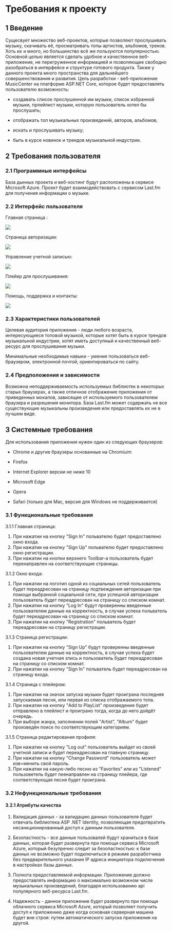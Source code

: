# Требования к проекту

## 1 Введение

Сущесвует множество веб-проектов, которые позволяют прослушивать музыку, скачивать её, просматривать топы артистов, альбомов, треков. Хоть их и много, но большинство всё же пользуются популярностью. Основной целью является сделать удобное и качественное веб-приложение, не перегруженное информацией и позволяющее свободно разобраться в интерфейсе и структуре готового продукта. Также у данного проекта много пространства для дальнейшего совершенствования и развития.
Цель разработки - веб-приложение MusicCenter на платформе ASP.NET Core, которое будет предоставлять пользователю возможность:

* создавать список прослушенной им музыки, список избранной музыки, прлейлист музыки, которую пользователь хотел бы прослушать;

* отображать топ музыкальных произведений, авторов, альбомов; 

* искать и прослушивать музыку;

* быть в курсе новинок и трендов музыкальной индустрии.
## 2 Требования пользователя

### 2.1 Программные интерфейсы

База дынных проекта и веб-хостинг будут расположены в сервисе Microsoft Azure.
Проект будет взаимодействовать с сервисом Last.fm для получения информации о музыке.

### 2.2 Интерфейс пользователя


Главная страница :

![](https://github.com/artiom0724/MusicCenter/blob/master/Mockups/Home.PNG?raw=true)


Страница авторизации:

![](https://github.com/artiom0724/MusicCenter/blob/master/Mockups/Sign%20in.PNG?raw=true)



Управление учетной записью:

![](https://github.com/artiom0724/MusicCenter/blob/master/Mockups/Account.PNG?raw=true)


Плейер для прослушивания:

![](https://github.com/artiom0724/MusicCenter/blob/master/Mockups/Player.PNG?raw=true)


Помощь, поддержка и контакты:

![](https://github.com/artiom0724/MusicCenter/blob/master/Mockups/Help.PNG?raw=true)


### 2.3 Характеристики пользователей


Целевая аудитория приложения - люди любого возраста, интересующиеся топовой музыкой, которые хотят быть в курсе трендов музыкальной индустрии, хотят иметь доступный и качественный веб-ресурс для прослушивания музыки. 


Минимальные необходимые навыки - умение пользоваться веб-браузером, электронной почтой, ориентироваться по сайту.


### 2.4 Предположения и зависимости

Возможна неподдерживаемость используемых библиотек в некоторых старых браузерах, а также отличное отображение приложения от приведенных мокапов, зависящее от используемого пользователем браузера и разрешения монитора.
База Last.fm может содержать не все существующие музыкальны произведения или предоставлять их не в лучшем виде.

## 3 Системные требования

Для использования приложения нужен один из следующих браузеров:

* Chrome и другие браузеры основанные на Chromiuim

* Firefox

* Internet Explorer версии не ниже 10

* Microsoft Edge 

* Opera 

* Safari (только для Mac, версия для Windows не поддерживается)
 

### 3.1 Функциональные требования
 
3.1.1 Главная страница:
1. При нажатии на кнопку "Sign In" польвателю будет предоставлено окно входа.
2. При нажатии на кнопку "Sign Up" польвателю будет предоставлено окно регистрации.
3. При нажатии на кнопки верхнего Toolbar-a пользователь будет перенаправлен на соответствующие страницы.

3.1.2 Окно входа:
1. При нажатии на логотип одной из социальных сетей пользователь будет переадресован на страницу подтвеждения
   авторизации при помощи выбранной социальной сети, при успешной авторизации пользователь будет 
   переадресован на страницу со списком комнат.
2. При нажатии на кнопку "Log In" будут проверенны введенные пользователем данные на корректность, в случае 
   успеха польватель будет переадресован на страницу со списком комнат.
3. При нажатии на кнопку "Registration" польватель будет переадресован на страницу регистрации.

3.1.3 Страница регистрации:
1. При нажатии на кнопку "Sign Up" будут проверенны введенные пользователем данные на корректность, в случае 
   успеха будет создана новая учетная зпись и пользователь будет переадресован на страницу со списком комнат.
2. При нажатии на кнопку "Sign In" польватель будет переадресован на страницу входа.

3.1.4 Страница с плейером:
1. При нажатии на значок запуска музыки будет проиграна последняя запускаемая песня, или первая из списка отображаемого топа.
2. При нажатии на кнопку "Add to PlayList" произведение будет отправлено в плейлист и проиграно тогда, когда до него дойдёт очередь.
3. При выборе жанра, заполнении полей "Artist", "Album" будет произведён поиск по соответствующим категориям.

3.1.5 Страница редактирования профиля:
1. При нажатии на кнопку "Log out" пользователь выйдет из своей учетной записи и будет переадресован на главную страницу. 
2. При нажатии на кнопку "Change Password" пользователь может изв=менить свой пароль.
3. При нажатии на какую-либо песню из "Favorites" или из "Listened" пользоветель будет пеенаправлен на страницу плейера, где соответствующая песня будет проиграна.

### 3.2 Нефункциональные требования
 
#### 3.2.1 Атрибуты качества
1. Валидация данных - за валидацию данных пользователя будет отвечать библиотека ASP .NET Identity, 
   позволяющая предотвратить несанкционированный доступ к данным пользователя.
   
2. Безопастность - все данные пользовалей будут храниться в базе данных, которая будет развернута при помощи 
   сервиса Microsoft Azure, который безупречно следит за безопастностью: к базе данных не возможно будет 
   подключиться в режиме разработчика без предварительного указания IP адреса инициатора подключения в 
   настройках базы данных.

3. Полнота предоставляемой информации. Приложение должно предоставлять информацию о максимально возможном числе музыкальных произведений, благодаря использованию api популярного веб-ресурса Last.fm.

4. Надежность - данное приложение будет развернуто при помощи облачного сервиса Microsoft Azure, который 
   позволяет получить доступ к приложению даже когда основная серверная машина будет вне строя: путем 
   автоматического запуска приложения на другой.
